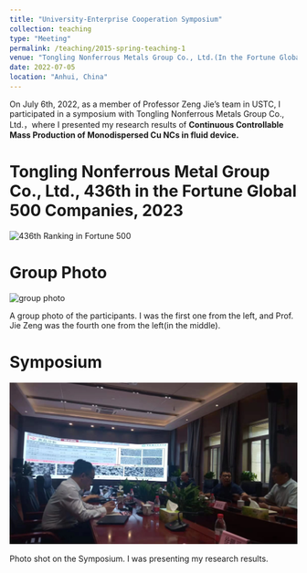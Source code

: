 ```yaml
---
title: "University-Enterprise Cooperation Symposium"
collection: teaching
type: "Meeting"
permalink: /teaching/2015-spring-teaching-1
venue: "Tongling Nonferrous Metals Group Co., Ltd.(In the Fortune Global 500)"
date: 2022-07-05
location: "Anhui, China"
---
```


On July 6th, 2022, as a member of Professor Zeng Jie’s team in USTC, I participated in a symposium with Tongling Nonferrous Metals Group Co., Ltd.，where I presented my research results of **Continuous Controllable Mass Production of Monodispersed Cu NCs in fluid device.** 

Tongling Nonferrous Metal Group Co., Ltd., 436th in the Fortune Global 500 Companies, 2023
======

![436th Ranking in Fortune 500](images/Fortune436.png)

Group Photo
======

![group photo](../images/TonglingLtd.jpg "Group Photo")

A group photo of the participants. I was the first one from the left, and Prof. Jie Zeng was the fourth one from the left(in the middle).

Symposium
======

![symposium](../images/Conference.png)

Photo shot on the Symposium. I was presenting my research results.
